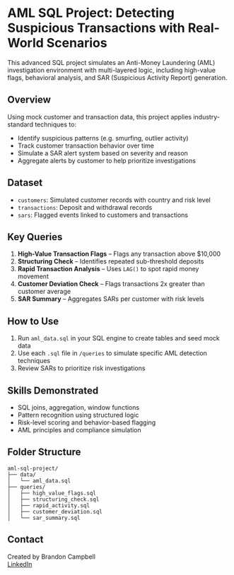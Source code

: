 # AML SQL Project: Detecting Suspicious Transactions with Real-World Scenarios

This advanced SQL project simulates an Anti-Money Laundering (AML) investigation environment with multi-layered logic, including high-value flags, behavioral analysis, and SAR (Suspicious Activity Report) generation.

## Overview

Using mock customer and transaction data, this project applies industry-standard techniques to:

- Identify suspicious patterns (e.g. smurfing, outlier activity)
- Track customer transaction behavior over time
- Simulate a SAR alert system based on severity and reason
- Aggregate alerts by customer to help prioritize investigations

## Dataset

- `customers`: Simulated customer records with country and risk level
- `transactions`: Deposit and withdrawal records
- `sars`: Flagged events linked to customers and transactions

## Key Queries

1. **High-Value Transaction Flags** – Flags any transaction above $10,000
2. **Structuring Check** – Identifies repeated sub-threshold deposits
3. **Rapid Transaction Analysis** – Uses `LAG()` to spot rapid money movement
4. **Customer Deviation Check** – Flags transactions 2x greater than customer average
5. **SAR Summary** – Aggregates SARs per customer with risk levels

## How to Use

1. Run `aml_data.sql` in your SQL engine to create tables and seed mock data
2. Use each `.sql` file in `/queries` to simulate specific AML detection techniques
3. Review SARs to prioritize risk investigations

## Skills Demonstrated

- SQL joins, aggregation, window functions
- Pattern recognition using structured logic
- Risk-level scoring and behavior-based flagging
- AML principles and compliance simulation

## Folder Structure

```
aml-sql-project/
├── data/
│   └── aml_data.sql
├── queries/
│   ├── high_value_flags.sql
│   ├── structuring_check.sql
│   ├── rapid_activity.sql
│   ├── customer_deviation.sql
│   └── sar_summary.sql
```

## Contact

Created by Brandon Campbell  
[LinkedIn](https://www.linkedin.com/in/brandon-campbell-522619162)
